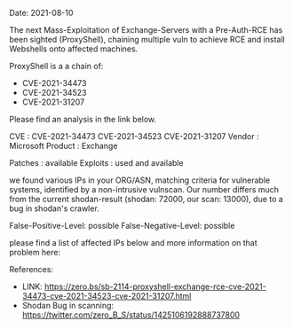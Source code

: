 Date: 2021-08-10

The next Mass-Exploitation of Exchange-Servers with a Pre-Auth-RCE 
has been sighted (ProxyShell), chaining multiple vuln to achieve 
RCE and install Webshells onto affected machines.

ProxyShell is a a chain of:

- CVE-2021-34473
- CVE-2021-34523
- CVE-2021-31207

Please find an analysis in the link below.


CVE       : CVE-2021-34473 CVE-2021-34523 CVE-2021-31207
Vendor    : Microsoft
Product   : Exchange 


Patches   : available
Exploits  : used and available


we found various IPs in your ORG/ASN,
matching criteria for vulnerable systems,
identified by a non-intrusive vulnscan.
Our number differs much from the current
shodan-result (shodan: 72000, our scan: 13000),
due to a bug in shodan's crawler.



False-Positive-Level: possible
False-Negative-Level: possible



please find a list of affected IPs below
and more information on that problem here:

References:

- LINK: https://zero.bs/sb-2114-proxyshell-exchange-rce-cve-2021-34473-cve-2021-34523-cve-2021-31207.html
- Shodan Bug in scanning: https://twitter.com/zero_B_S/status/1425106192888737800


    
